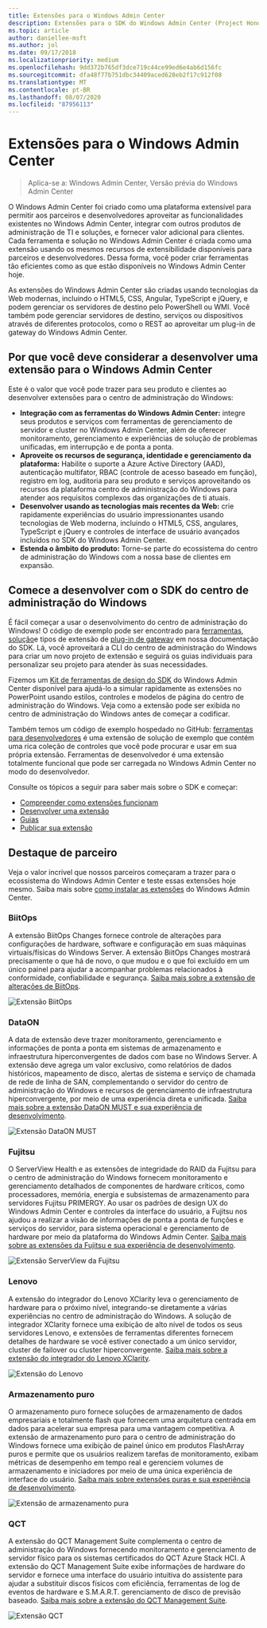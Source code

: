 ```yaml
---
title: Extensões para o Windows Admin Center
description: Extensões para o SDK do Windows Admin Center (Project Honolulu)
ms.topic: article
author: daniellee-msft
ms.author: jol
ms.date: 09/17/2018
ms.localizationpriority: medium
ms.openlocfilehash: 9dd372b765df3dce719c44ce99ed6e4ab6d156fc
ms.sourcegitcommit: dfa48f77b751dbc34409aced628eb2f17c912f08
ms.translationtype: MT
ms.contentlocale: pt-BR
ms.lasthandoff: 08/07/2020
ms.locfileid: "87956113"
---
```

# <a name="extensions-for-windows-admin-center"></a>Extensões para o Windows Admin Center

>Aplica-se a: Windows Admin Center, Versão prévia do Windows Admin Center

O Windows Admin Center foi criado como uma plataforma extensível para permitir aos parceiros e desenvolvedores aproveitar as funcionalidades existentes no Windows Admin Center, integrar com outros produtos de administração de TI e soluções, e fornecer valor adicional para clientes. Cada ferramenta e solução no Windows Admin Center é criada como uma extensão usando os mesmos recursos de extensibilidade disponíveis para parceiros e desenvolvedores. Dessa forma, você poder criar ferramentas tão eficientes como as que estão disponíveis no Windows Admin Center hoje.

As extensões do Windows Admin Center são criadas usando tecnologias da Web modernas, incluindo o HTML5, CSS, Angular, TypeScript e jQuery, e podem gerenciar os servidores de destino pelo PowerShell ou WMI. Você também pode gerenciar servidores de destino, serviços ou dispositivos através de diferentes protocolos, como o REST ao aproveitar um plug-in de gateway do Windows Admin Center.

## <a name="why-you-should-consider-developing-an-extension-for-windows-admin-center"></a>Por que você deve considerar a desenvolver uma extensão para o Windows Admin Center

Este é o valor que você pode trazer para seu produto e clientes ao desenvolver extensões para o centro de administração do Windows:

- **Integração com as ferramentas do Windows Admin Center:** integre seus produtos e serviços com ferramentas de gerenciamento de servidor e cluster no Windows Admin Center, além de oferecer monitoramento, gerenciamento e experiências de solução de problemas unificadas, em interrupção e de ponta a ponta.
- **Aproveite os recursos de segurança, identidade e gerenciamento da plataforma:** Habilite o suporte a Azure Active Directory (AAD), autenticação multifator, RBAC (controle de acesso baseado em função), registro em log, auditoria para seu produto e serviços aproveitando os recursos da plataforma centro de administração do Windows para atender aos requisitos complexos das organizações de ti atuais.
- **Desenvolver usando as tecnologias mais recentes da Web:** crie rapidamente experiências do usuário impressionantes usando tecnologias de Web moderna, incluindo o HTML5, CSS, angulares, TypeScript e jQuery e controles de interface de usuário avançados incluídos no SDK do Windows Admin Center.
- **Estenda o âmbito do produto:** Torne-se parte do ecossistema do centro de administração do Windows com a nossa base de clientes em expansão.

## <a name="start-developing-with-the-windows-admin-center-sdk"></a>Comece a desenvolver com o SDK do centro de administração do Windows

É fácil começar a usar o desenvolvimento do centro de administração do Windows!  O código de exemplo pode ser encontrado para [ferramentas](develop-tool.md), [solução](develop-solution.md)e tipos de extensão de [plug-in de gateway](develop-gateway-plugin.md) em nossa documentação do SDK. Lá, você aproveitará a CLI do centro de administração do Windows para criar um novo projeto de extensão e seguirá os guias individuais para personalizar seu projeto para atender às suas necessidades.

Fizemos um [Kit de ferramentas de design do SDK](https://github.com/Microsoft/windows-admin-center-sdk/blob/master/WindowsAdminCenterDesignToolkit.zip) do Windows Admin Center disponível para ajudá-lo a simular rapidamente as extensões no PowerPoint usando estilos, controles e modelos de página do centro de administração do Windows. Veja como a extensão pode ser exibida no centro de administração do Windows antes de começar a codificar.

Também temos um código de exemplo hospedado no GitHub: [ferramentas para desenvolvedores](https://aka.ms/wacsdk) é uma extensão de solução de exemplo que contém uma rica coleção de controles que você pode procurar e usar em sua própria extensão. Ferramentas de desenvolvedor é uma extensão totalmente funcional que pode ser carregada no Windows Admin Center no modo do desenvolvedor.

Consulte os tópicos a seguir para saber mais sobre o SDK e começar:

- [Compreender como extensões funcionam](understand-extensions.md)
- [Desenvolver uma extensão](developing-extensions.md)
- [Guias](guides.md)
- [Publicar sua extensão](publish-extensions.md)

## <a name="partner-spotlight"></a>Destaque de parceiro

Veja o valor incrível que nossos parceiros começaram a trazer para o ecossistema do Windows Admin Center e teste essas extensões hoje mesmo. Saiba mais sobre [como instalar as extensões](../configure/using-extensions.md) do Windows Admin Center.

### <a name="biitops"></a>BiitOps
A extensão BiitOps Changes fornece controle de alterações para configurações de hardware, software e configuração em suas máquinas virtuais/físicas do Windows Server. A extensão BiitOps Changes mostrará precisamente o que há de novo, o que mudou e o que foi excluído em um único painel para ajudar a acompanhar problemas relacionados à conformidade, confiabilidade e segurança. [Saiba mais sobre a extensão de alterações de BiitOps](case-studies/biitops.md).

![Extensão BiitOps](../media/extensibility-overview/biitops-1.png)

### <a name="dataon"></a>DataON

A data de extensão deve trazer monitoramento, gerenciamento e informações de ponta a ponta em sistemas de armazenamento e infraestrutura hiperconvergentes de dados com base no Windows Server. A extensão deve agrega um valor exclusivo, como relatórios de dados históricos, mapeamento de disco, alertas de sistema e serviço de chamada de rede de linha de SAN, complementando o servidor do centro de administração do Windows e recursos de gerenciamento de infraestrutura hiperconvergente, por meio de uma experiência direta e unificada. [Saiba mais sobre a extensão DataON MUST e sua experiência de desenvolvimento](case-studies/dataon.md).

![Extensão DataON MUST](../media/extensibility-overview/dataon-must-extension.png)

### <a name="fujitsu"></a>Fujitsu

O ServerView Health e as extensões de integridade do RAID da Fujitsu para o centro de administração do Windows fornecem monitoramento e gerenciamento detalhados de componentes de hardware críticos, como processadores, memória, energia e subsistemas de armazenamento para servidores Fujitsu PRIMERGY. Ao usar os padrões de design UX do Windows Admin Center e controles da interface do usuário, a Fujitsu nos ajudou a realizar a visão de informações de ponta a ponta de funções e serviços do servidor, para sistema operacional e gerenciamento de hardware por meio da plataforma do Windows Admin Center. [Saiba mais sobre as extensões da Fujitsu e sua experiência de desenvolvimento](case-studies/fujitsu.md).

![Extensão ServerView da Fujitsu](../media/extensibility-overview/fujitsu-serverview-extension.png)

### <a name="lenovo"></a>Lenovo

A extensão do integrador do Lenovo XClarity leva o gerenciamento de hardware para o próximo nível, integrando-se diretamente a várias experiências no centro de administração do Windows. A solução de integrador XClarity fornece uma exibição de alto nível de todos os seus servidores Lenovo, e extensões de ferramentas diferentes fornecem detalhes de hardware se você estiver conectado a um único servidor, cluster de failover ou cluster hiperconvergente. [Saiba mais sobre a extensão do integrador do Lenovo XClarity](case-studies/lenovo.md).

![Extensão do Lenovo](../media/extensibility-overview/lenovo-extension.png)

### <a name="pure-storage"></a>Armazenamento puro

O armazenamento puro fornece soluções de armazenamento de dados empresariais e totalmente flash que fornecem uma arquitetura centrada em dados para acelerar sua empresa para uma vantagem competitiva. A extensão de armazenamento puro para o centro de administração do Windows fornece uma exibição de painel único em produtos FlashArray puros e permite que os usuários realizem tarefas de monitoramento, exibam métricas de desempenho em tempo real e gerenciem volumes de armazenamento e iniciadores por meio de uma única experiência de interface do usuário. [Saiba mais sobre extensões puras e sua experiência de desenvolvimento](case-studies/purestorage.md).

![Extensão de armazenamento pura](../media/extensibility-overview/purestorage-extension.png)

### <a name="qct"></a>QCT

A extensão do QCT Management Suite complementa o centro de administração do Windows fornecendo monitoramento e gerenciamento de servidor físico para os sistemas certificados do QCT Azure Stack HCI. A extensão do QCT Management Suite exibe informações de hardware do servidor e fornece uma interface do usuário intuitiva do assistente para ajudar a substituir discos físicos com eficiência, ferramentas de log de eventos de hardware e S.M.A.R.T. gerenciamento de disco de previsão baseado. [Saiba mais sobre a extensão do QCT Management Suite](case-studies/qct.md).

![Extensão QCT](../media/extensibility-overview/qct-extension.png)